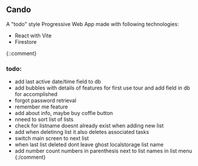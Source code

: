 ## Cando

A "todo" style Progressive Web App made with following technologies:

- React with Vite
- Firestore

{::comment}

### todo:
 - add last active date/time field to db
 - add bubbles with details of features for first use tour and add field in db for accomplished 
 - forgot password retrieval
 - remember me feature
 - add about info, maybe buy coffie button
 - nneed to sort list of lists
 - check for listname doesnt already exist when adding new list
 - add when deletinng list it also deletes associated tasks
 - switch main screen to next list
 - when last list deleted dont leave ghost localstorage list name
 - add number count numbers in parenthesis next to list names in list menu
 {:/comment}

